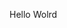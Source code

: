Hello Wolrd



















































































































































































































































































































































































































































































































































































































































































































































































































































































































































































































































































































































































































































































































































































































































































































































































































































































































































































































































































































































































































































































































































































































































































































































































































































































































































































































































































































































































































































































































































































































































































































